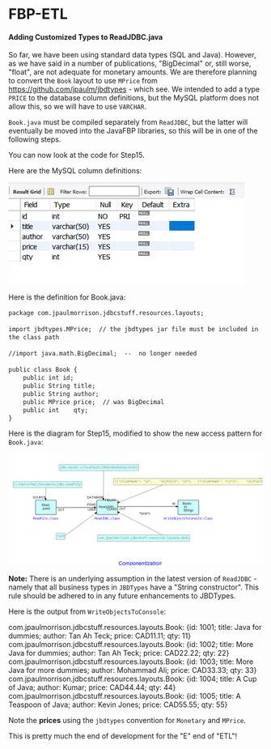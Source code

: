 FBP-ETL
=======

#### Adding Customized Types to ReadJDBC.java 

So far, we have been using standard data types (SQL and Java).  However, as we have said in a number of publications, "BigDecimal" or, still worse, "float", are not adequate for monetary amounts.  We are therefore planning to convert the `Book` layout to use `MPrice` from https://github.com/jpaulm/jbdtypes - which see.  We intended to add a type `PRICE` to the database column definitions, but the MySQL platform does not allow this, so we will have to use `VARCHAR`.  

`Book.java` must be compiled separately from `ReadJDBC`, but the latter will eventually be moved into the JavaFBP libraries, so this will be in one of the following steps.


You can now look at the code for Step15.

Here are the MySQL column definitions:

![Table columns](https://github.com/jpaulm/fbp-etl/blob/master/src/main/java/com/jpaulmorrison/Step15/docs/columns.png "Table columns")

Here is the definition for Book.java:

```
package com.jpaulmorrison.jdbcstuff.resources.layouts;

import jbdtypes.MPrice;  // the jbdtypes jar file must be included in the class path

//import java.math.BigDecimal;  --  no longer needed

public class Book {
	public int id;
	public String title;
	public String author;
	public MPrice price;  // was BigDecimal
	public int    qty;
}
```
Here is the diagram for Step15, modified to show the new access pattern for `Book.java`:

![Access to Book updated](https://github.com/jpaulm/fbp-etl/blob/master/src/main/java/com/jpaulmorrison/Step15/docs/Step15.png "Access to Book.java updated")

**Note:** There is an underlying assumption in the latest version of `ReadJDBC` - namely that all business types in `JBDTypes` have a "String constructor".  This rule should be adhered to in any future enhancements to JBDTypes.

Here is the output from `WriteObjectsToConsole`:

com.jpaulmorrison.jdbcstuff.resources.layouts.Book: {id: 1001; title: Java for dummies; author: Tan Ah Teck; price: CAD11.11; qty: 11}
com.jpaulmorrison.jdbcstuff.resources.layouts.Book: {id: 1002; title: More Java for dummies; author: Tan Ah Teck; price: CAD22.22; qty: 22}
com.jpaulmorrison.jdbcstuff.resources.layouts.Book: {id: 1003; title: More Java for more dummies; author: Mohammad Ali; price: CAD33.33; qty: 33}
com.jpaulmorrison.jdbcstuff.resources.layouts.Book: {id: 1004; title: A Cup of Java; author: Kumar; price: CAD44.44; qty: 44}
com.jpaulmorrison.jdbcstuff.resources.layouts.Book: {id: 1005; title: A Teaspoon of Java; author: Kevin Jones; price: CAD55.55; qty: 55}

Note the **prices** using the `jbdtypes` convention for `Monetary` and `MPrice`.

This is pretty much the end of development for the "E" end of "ETL"!
